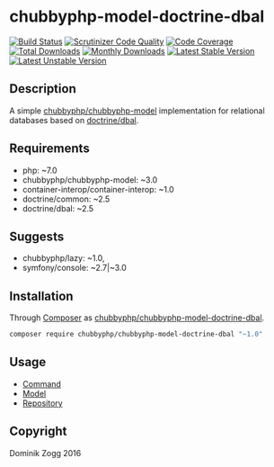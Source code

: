 # chubbyphp-model-doctrine-dbal

[![Build Status](https://api.travis-ci.org/chubbyphp/chubbyphp-model-doctrine-dbal.png?branch=master)](https://travis-ci.org/chubbyphp/chubbyphp-model-doctrine-dbal)
[![Scrutinizer Code Quality](https://scrutinizer-ci.com/g/chubbyphp/chubbyphp-model-doctrine-dbal/badges/quality-score.png?b=master)](https://scrutinizer-ci.com/g/chubbyphp/chubbyphp-model-doctrine-dbal/?branch=master)
[![Code Coverage](https://scrutinizer-ci.com/g/chubbyphp/chubbyphp-model-doctrine-dbal/badges/coverage.png?b=master)](https://scrutinizer-ci.com/g/chubbyphp/chubbyphp-model-doctrine-dbal/?branch=master)
[![Total Downloads](https://poser.pugx.org/chubbyphp/chubbyphp-model-doctrine-dbal/downloads.png)](https://packagist.org/packages/chubbyphp/chubbyphp-model-doctrine-dbal)
[![Monthly Downloads](https://poser.pugx.org/chubbyphp/chubbyphp-model-doctrine-dbal/d/monthly)](https://packagist.org/packages/chubbyphp/chubbyphp-model-doctrine-dbal)
[![Latest Stable Version](https://poser.pugx.org/chubbyphp/chubbyphp-model-doctrine-dbal/v/stable.png)](https://packagist.org/packages/chubbyphp/chubbyphp-model-doctrine-dbal)
[![Latest Unstable Version](https://poser.pugx.org/chubbyphp/chubbyphp-model-doctrine-dbal/v/unstable)](https://packagist.org/packages/chubbyphp/chubbyphp-model-doctrine-dbal)

## Description

A simple [chubbyphp/chubbyphp-model][2] implementation for relational databases based on [doctrine/dbal][3].

## Requirements

 * php: ~7.0
 * chubbyphp/chubbyphp-model: ~3.0
 * container-interop/container-interop: ~1.0
 * doctrine/common: ~2.5
 * doctrine/dbal: ~2.5

## Suggests

 * chubbyphp/lazy: ~1.0,
 * symfony/console: ~2.7|~3.0

## Installation

Through [Composer](http://getcomposer.org) as [chubbyphp/chubbyphp-model-doctrine-dbal][1].

```sh
composer require chubbyphp/chubbyphp-model-doctrine-dbal "~1.0"
```

## Usage

 * [Command][4]
 * [Model][5]
 * [Repository][6]

[1]: https://packagist.org/packages/chubbyphp/chubbyphp-model-doctrine-dbal
[2]: https://github.com/chubbyphp/chubbyphp-model
[3]: https://github.com/doctrine/dbal
[4]: doc/Command.md
[5]: doc/Model.md
[6]: doc/Repository.md

## Copyright

Dominik Zogg 2016
